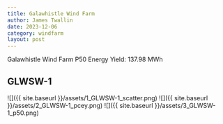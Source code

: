 ```yaml
---
title: Galawhistle Wind Farm
author: James Twallin
date: 2023-12-06
category: windfarm
layout: post
---
```

Galawhistle Wind Farm P50 Energy Yield: 137.98 MWh

GLWSW-1
-------------
![]({{ site.baseurl }}/assets/1_GLWSW-1_scatter.png)
![]({{ site.baseurl }}/assets/2_GLWSW-1_pcey.png)
![]({{ site.baseurl }}/assets/3_GLWSW-1_p50.png)

